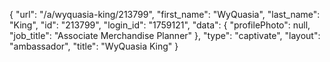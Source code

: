 {
    "url": "\/a\/wyquasia-king\/213799",
    "first_name": "WyQuasia",
    "last_name": "King",
    "id": "213799",
    "login_id": "1759121",
    "data": {
        "profilePhoto": null,
        "job_title": "Associate Merchandise Planner"
    },
    "type": "captivate",
    "layout": "ambassador",
    "title": "WyQuasia King"
}